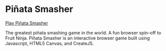# Piñata Smasher
[Play Piñata Smasher](https://amygbui.github.io/PinataSmasher/)

The greatest piñata smashing game in the world. A fun browser spin-off to Fruit Ninja. Piñata Smasher is an interactive browser game built using Javascript, HTML5 Canvas, and CreateJS.
